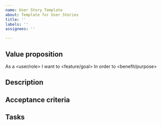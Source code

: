 ```yaml
---
name: User Story Template
about: Template for User Stories
title: ''
labels: ''
assignees: ''

---
```


## Value proposition
As a <user/role>
I want to <feature/goal>
In order to <benefit/purpose>
## Description


## Acceptance criteria


## Tasks
